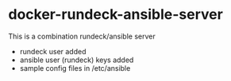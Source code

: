 # docker-rundeck-ansible-server

This is a combination rundeck/ansible server
- rundeck user added
- ansible user (rundeck) keys added
- sample config files in /etc/ansible

